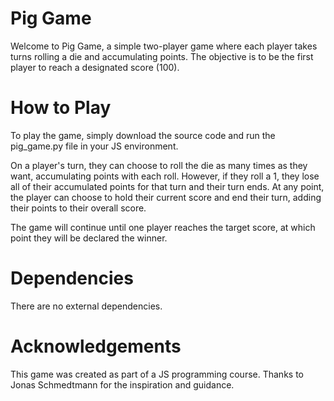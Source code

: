 # Pig Game
Welcome to Pig Game, a simple two-player game where each player takes turns rolling a die and accumulating points. The objective is to be the first player to reach a designated score (100).

# How to Play
To play the game, simply download the source code and run the pig_game.py file in your JS environment.

On a player's turn, they can choose to roll the die as many times as they want, accumulating points with each roll. However, if they roll a 1, they lose all of their accumulated points for that turn and their turn ends. At any point, the player can choose to hold their current score and end their turn, adding their points to their overall score.

The game will continue until one player reaches the target score, at which point they will be declared the winner.

# Dependencies
There are no external dependencies.

# Acknowledgements
This game was created as part of a JS programming course. Thanks to Jonas Schmedtmann for the inspiration and guidance.
